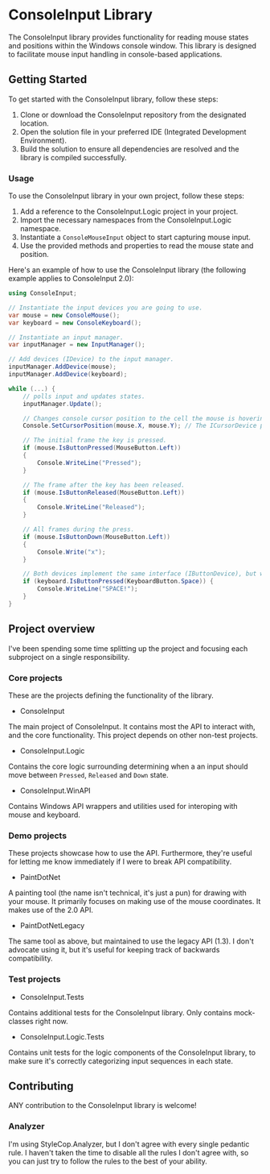 # ConsoleInput Library

The ConsoleInput library provides functionality for reading mouse states and positions within the Windows console window. This library is designed to facilitate mouse input handling in console-based applications.

## Getting Started

To get started with the ConsoleInput library, follow these steps:

1. Clone or download the ConsoleInput repository from the designated location.
2. Open the solution file in your preferred IDE (Integrated Development Environment).
3. Build the solution to ensure all dependencies are resolved and the library is compiled successfully.


### Usage

To use the ConsoleInput library in your own project, follow these steps:

1. Add a reference to the ConsoleInput.Logic project in your project.
2. Import the necessary namespaces from the ConsoleInput.Logic namespace.
3. Instantiate a `ConsoleMouseInput` object to start capturing mouse input.
4. Use the provided methods and properties to read the mouse state and position.

Here's an example of how to use the ConsoleInput library (the following example applies to ConsoleInput 2.0):

```csharp
using ConsoleInput;

// Instantiate the input devices you are going to use.
var mouse = new ConsoleMouse();
var keyboard = new ConsoleKeyboard();

// Instantiate an input manager.
var inputManager = new InputManager();

// Add devices (IDevice) to the input manager.
inputManager.AddDevice(mouse);
inputManager.AddDevice(keyboard);

while (...) {
	// polls input and updates states.
	inputManager.Update();

    // Changes console cursor position to the cell the mouse is hovering over.
    Console.SetCursorPosition(mouse.X, mouse.Y); // The ICursorDevice provides `short X` and `short Y` properties.

    // The initial frame the key is pressed.
	if (mouse.IsButtonPressed(MouseButton.Left))
    {
        Console.WriteLine("Pressed");
    }

    // The frame after the key has been released.
    if (mouse.IsButtonReleased(MouseButton.Left))
    {
        Console.WriteLine("Released");
    }

    // All frames during the press.
    if (mouse.IsButtonDown(MouseButton.Left))
    {
        Console.Write("x");
    }

    // Both devices implement the same interface (IButtonDevice), but with different enums (button options). This keeps the API simple.
    if (keyboard.IsButtonPressed(KeyboardButton.Space)) {
        Console.WriteLine("SPACE!");
    }
}
```

## Project overview
I've been spending some time splitting up the project and focusing each subproject on a single responsibility.

### Core projects
These are the projects defining the functionality of the library.

 - ConsoleInput

The main project of ConsoleInput. It contains most the API to interact with, and the core functionality. This project depends on other non-test projects.


 - ConsoleInput.Logic

Contains the core logic surrounding determining when a an input should move between `Pressed`, `Released` and `Down` state.


 - ConsoleInput.WinAPI

Contains Windows API wrappers and utilities used for interoping with mouse and keyboard.

### Demo projects
These projects showcase how to use the API. Furthermore, they're useful for letting me know immediately if I were to break API compatibility.

 - PaintDotNet

A painting tool (the name isn't technical, it's just a pun) for drawing with your mouse. It primarily focuses on making use of the mouse coordinates.
It makes use of the 2.0 API.

 - PaintDotNetLegacy

The same tool as above, but maintained to use the legacy API (1.3). I don't advocate using it, but it's useful for keeping track of backwards compatibility.


### Test projects

 - ConsoleInput.Tests

Contains additional tests for the ConsoleInput library. Only contains mock-classes right now.


 - ConsoleInput.Logic.Tests

Contains unit tests for the logic components of the ConsoleInput library, to make sure it's correctly categorizing input sequences in each state.


## Contributing

ANY contribution to the ConsoleInput library is welcome!

### Analyzer

I'm using StyleCop.Analyzer, but I don't agree with every single pedantic rule. I haven't taken the time to disable all the rules I don't agree with, so you can just try to follow the rules to the best of your ability.
